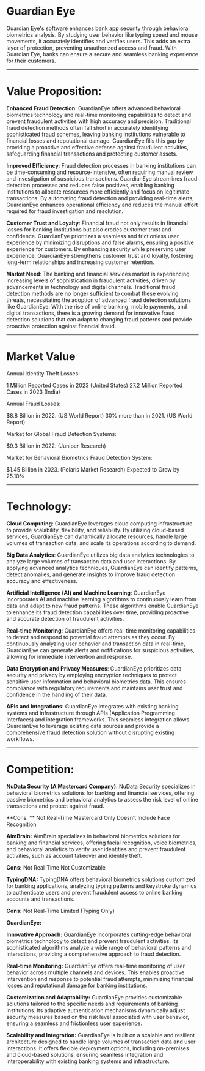 # Guardian Eye
Guardian Eye's software enhances bank app security through behavioral biometrics analysis. By studying user behavior like typing speed and mouse movements, it accurately identifies and verifies users. This adds an extra layer of protection, preventing unauthorized access and fraud. With Guardian Eye, banks can ensure a secure and seamless banking experience for their customers.

---------------------------------------------------------------
# Value Proposition:

**Enhanced Fraud Detection**: GuardianEye offers advanced behavioral biometrics technology and real-time monitoring capabilities to detect and prevent fraudulent activities with high accuracy and precision. Traditional fraud detection methods often fall short in accurately identifying sophisticated fraud schemes, leaving banking institutions vulnerable to financial losses and reputational damage. GuardianEye fills this gap by providing a proactive and effective defense against fraudulent activities, safeguarding financial transactions and protecting customer assets.


**Improved Efficiency**: Fraud detection processes in banking institutions can be time-consuming and resource-intensive, often requiring manual review and investigation of suspicious transactions. GuardianEye streamlines fraud detection processes and reduces false positives, enabling banking institutions to allocate resources more efficiently and focus on legitimate transactions. By automating fraud detection and providing real-time alerts, GuardianEye enhances operational efficiency and reduces the manual effort required for fraud investigation and resolution.


**Customer Trust and Loyalty**: Financial fraud not only results in financial losses for banking institutions but also erodes customer trust and confidence. GuardianEye prioritizes a seamless and frictionless user experience by minimizing disruptions and false alarms, ensuring a positive experience for customers. By enhancing security while preserving user experience, GuardianEye strengthens customer trust and loyalty, fostering long-term relationships and increasing customer retention.


**Market Need**: The banking and financial services market is experiencing increasing levels of sophistication in fraudulent activities, driven by advancements in technology and digital channels. Traditional fraud detection methods are no longer sufficient to combat these evolving threats, necessitating the adoption of advanced fraud detection solutions like GuardianEye. With the rise of online banking, mobile payments, and digital transactions, there is a growing demand for innovative fraud detection solutions that can adapt to changing fraud patterns and provide proactive protection against financial fraud.

---------------------------------------------------------------

# Market Value

Annual Identity Theft Losses:

  1 Million Reported Cases in 2023 (United States)
  27.2 Million Reported Cases in 2023 (India) 

Annual Fraud Losses:

  $8.8 Billion in 2022. (US World Report)
  30% more than in 2021. (US World Report)

Market for Global Fraud Detection Systems:

  $9.3 Billion in 2022. (Juniper Research)


Market for Behavioral Biometrics Fraud Detection System:

  $1.45 Billion in 2023. (Polaris Market Research)
  Expected to Grow by 25.10%

---------------------------------------------------------------

# Technology:

**Cloud Computing**: GuardianEye leverages cloud computing infrastructure to provide scalability, flexibility, and reliability. By utilizing cloud-based services, GuardianEye can dynamically allocate resources, handle large volumes of transaction data, and scale its operations according to demand.


**Big Data Analytics**: GuardianEye utilizes big data analytics technologies to analyze large volumes of transaction data and user interactions. By applying advanced analytics techniques, GuardianEye can identify patterns, detect anomalies, and generate insights to improve fraud detection accuracy and effectiveness.


**Artificial Intelligence (AI) and Machine Learning**: GuardianEye incorporates AI and machine learning algorithms to continuously learn from data and adapt to new fraud patterns. These algorithms enable GuardianEye to enhance its fraud detection capabilities over time, providing proactive and accurate detection of fraudulent activities.


**Real-time Monitoring**: GuardianEye offers real-time monitoring capabilities to detect and respond to potential fraud attempts as they occur. By continuously analyzing user behavior and transaction data in real-time, GuardianEye can generate alerts and notifications for suspicious activities, allowing for immediate intervention and response.


**Data Encryption and Privacy Measures**: GuardianEye prioritizes data security and privacy by employing encryption techniques to protect sensitive user information and behavioral biometrics data. This ensures compliance with regulatory requirements and maintains user trust and confidence in the handling of their data.


**APIs and Integrations**: GuardianEye integrates with existing banking systems and infrastructure through APIs (Application Programming Interfaces) and integration frameworks. This seamless integration allows GuardianEye to leverage existing data sources and provide a comprehensive fraud detection solution without disrupting existing workflows.

--------------------------------------------------------------

# Competition:

**NuData Security (A Mastercard Company)**: NuData Security specializes in behavioral biometrics solutions for banking and financial services, offering passive biometrics and behavioral analytics to assess the risk level of online transactions and protect against fraud.

**Cons: **
  Not Real-Time
  Mastercard Only
  Doesn’t Include Face Recognition

**AimBrain:** AimBrain specializes in behavioral biometrics solutions for banking and financial services, offering facial recognition, voice biometrics, and behavioral analytics to verify user identities and prevent fraudulent activities, such as account takeover and identity theft.


**Cons:**
  Not Real-Time
  Not Customizable


**TypingDNA:** TypingDNA offers behavioral biometrics solutions customized for banking applications, analyzing typing patterns and keystroke dynamics to authenticate users and prevent fraudulent access to online banking accounts and transactions.

**Cons:**
  Not Real-Time
  Limited (Typing Only)


**GuardianEye:**


**Innovative Approach:** GuardianEye incorporates cutting-edge behavioral biometrics technology to detect and prevent fraudulent activities. Its sophisticated algorithms analyze a wide range of behavioral patterns and interactions, providing a comprehensive approach to fraud detection.


**Real-time Monitoring:** GuardianEye offers real-time monitoring of user behavior across multiple channels and devices. This enables proactive intervention and response to potential fraud attempts, minimizing financial losses and reputational damage for banking institutions.


**Customization and Adaptability:** GuardianEye provides customizable solutions tailored to the specific needs and requirements of banking institutions. Its adaptive authentication mechanisms dynamically adjust security measures based on the risk level associated with user behavior, ensuring a seamless and frictionless user experience.


**Scalability and Integration:** GuardianEye is built on a scalable and resilient architecture designed to handle large volumes of transaction data and user interactions. It offers flexible deployment options, including on-premises and cloud-based solutions, ensuring seamless integration and interoperability with existing banking systems and infrastructure.


